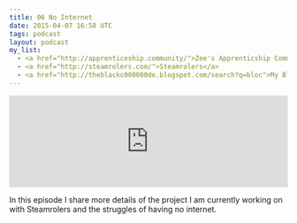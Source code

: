 ```yaml
---
title: 06 No Internet
date: 2015-04-07 16:58 UTC
tags: podcast
layout: podcast
my_list:
  - <a href="http://apprenticeship.community/">Zee's Apprenticship Community</a> 
  - <a href="http://steamrolers.com/">Steamrolers</a>
  - <a href="http://theblackc000000de.blogspot.com/search?q=bloc">My Bloc blog post</a>
---
```


<iframe width="100%" height="166" scrolling="no" frameborder="no" src="https://w.soundcloud.com/player/?url=https%3A//api.soundcloud.com/tracks/199691155&amp;color=ff9900&amp;auto_play=false&amp;hide_related=false&amp;show_comments=true&amp;show_user=true&amp;show_reposts=false"></iframe>

In this episode I share more details of the project I am currently working on with Steamrolers and the struggles of having no internet.
